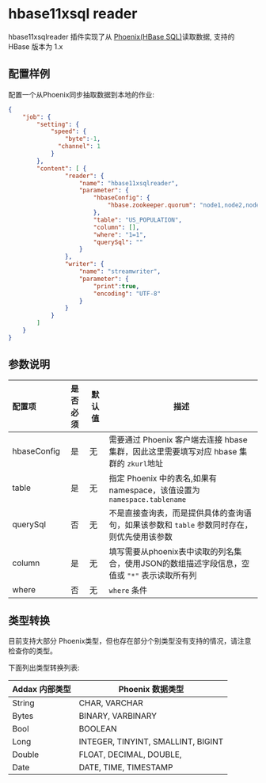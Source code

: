 # hbase11xsql reader 

hbase11xsqlreader 插件实现了从 [Phoenix(HBase SQL)](https://phoenix.apache.org)读取数据, 支持的 HBase 版本为 1.x

## 配置样例

配置一个从Phoenix同步抽取数据到本地的作业:

```json
{
    "job": {
        "setting": {
            "speed": {
                "byte":-1,
              "channel": 1
            }
        },  
        "content": [ {
                "reader": {
                    "name": "hbase11xsqlreader",
                    "parameter": {
                        "hbaseConfig": {
                            "hbase.zookeeper.quorum": "node1,node2,node3"
                        },  
                        "table": "US_POPULATION",
                        "column": [],
                        "where": "1=1",
                        "querySql": ""
                    }
                },  
                "writer": {
                    "name": "streamwriter",
                    "parameter": {
                        "print":true,
                        "encoding": "UTF-8"
                    }
                }
            }
        ]
    }
}
```

## 参数说明

| 配置项      | 是否必须 | 默认值 | 描述                                                                           |
| :---------- | :------: | ------ | --------------------------------------------------------------------------- |
| hbaseConfig |    是    | 无     | 需要通过 Phoenix 客户端去连接 hbase 集群，因此这里需要填写对应 hbase 集群的 `zkurl`地址 |
| table       |    是    | 无     | 指定 Phoenix 中的表名,如果有 namespace，该值设置为 `namespace.tablename`          |
| querySql    |   否     | 无     | 不是直接查询表，而是提供具体的查询语句，如果该参数和 `table` 参数同时存在，则优先使用该参数   |
| column      |    是    | 无     | 填写需要从phoenix表中读取的列名集合，使用JSON的数组描述字段信息，空值或 `"*"` 表示读取所有列    |
| where       |   否     | 无     | `where` 条件  |

## 类型转换

目前支持大部分 Phoenix类型，但也存在部分个别类型没有支持的情况，请注意检查你的类型。

下面列出类型转换列表:

| Addax 内部类型 | Phoenix 数据类型                   |
| -------------- | ---------------------------------- |
| String         | CHAR, VARCHAR                      |
| Bytes          | BINARY, VARBINARY                  |
| Bool           | BOOLEAN                            |
| Long           | INTEGER, TINYINT, SMALLINT, BIGINT |
| Double         | FLOAT, DECIMAL, DOUBLE,            |
| Date           | DATE, TIME, TIMESTAMP              |
